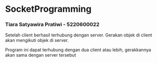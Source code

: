 # SocketProgramming

### Tiara Satyawira Pratiwi - 5220600022

Setelah client berhasil terhubung dengan server. Gerakan objek di client akan mengikuti objek di server. 

Program ini dapat terhubung dengan dua client atau lebih, gerakkannya akan sama dengan server tersebut 
